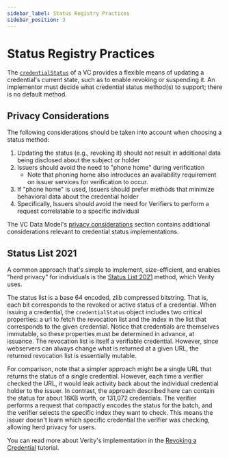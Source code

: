 ```yaml
---
sidebar_label: Status Registry Practices
sidebar_position: 3
---
```


# Status Registry Practices

The [`credentialStatus`](https://www.w3.org/TR/vc-data-model/#status) of a VC provides a flexible means of updating a credential's current state, such as to enable revoking or suspending it. An implementor must decide what credential status method(s) to support; there is no default method.

## Privacy Considerations

The following considerations should be taken into account when choosing a status method:

1. Updating the status (e.g., revoking it) should not result in additional data being disclosed about the subject or holder
2. Issuers should avoid the need to "phone home" during verification
   - Note that phoning home also introduces an availability requirement on issuer services for verification to occur.
3. If "phone home" is used, Issuers should prefer methods that minimize behavioral data about the credential holder
4. Specifically, Issuers should avoid the need for Verifiers to perform a request correlatable to a specific individual

The VC Data Model's [privacy considerations](https://www.w3.org/TR/vc-data-model/#privacy-considerations) section contains additional considerations relevant to credential status implementations.

## Status List 2021

A common approach that's simple to implement, size-efficient, and enables "herd privacy" for individuals is the [Status List 2021](https://w3c-ccg.github.io/vc-status-list-2021/) method, which Verity uses.

The status list is a base 64 encoded, zlib compressed bitstring. That is, each bit corresponds to the revoked or active status of a credential. When issuing a credential, the `credentialStatus` object includes two critical properties: a url to fetch the revocation list and the index in the list that corresponds to the given credential. Notice that credentials are themselves immutable, so these properties must be determined in advance, at issuance. The revocation list is itself a verifiable credential. However, since webservers can always change what is returned at a given URL, the returned revocation list is essentially mutable.

For comparison, note that a simpler approach might be a single URL that returns the status of a single credential. However, each time a verifier checked the URL, it would leak activity back about the individual credential holder to the issuer. In contrast, the approach described here can contain the status for about 16KB worth, or 131,072 credentials. The verifier performs a request that compactly encodes the status for the batch, and the verifier selects the specific index they want to check. This means the issuer doesn't learn which specific credential the verifier was checking, allowing herd privacy for users.

You can read more about Verity's implementation in the [Revoking a Credential](/docs/tutorials/revoke-a-credential) tutorial.
